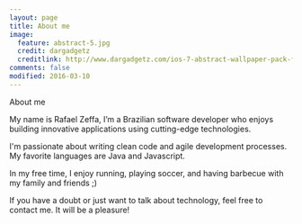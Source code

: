 ```yaml
---
layout: page
title: About me
image:
  feature: abstract-5.jpg
  credit: dargadgetz
  creditlink: http://www.dargadgetz.com/ios-7-abstract-wallpaper-pack-for-iphone-5-and-ipod-touch-retina/
comments: false
modified: 2016-03-10
---
```


About me

My name is Rafael Zeffa, I’m a Brazilian software developer who enjoys building innovative applications using cutting-edge technologies.

I'm passionate about writing clean code and agile development processes. My favorite languages are Java and Javascript.

In my free time, I enjoy running, playing soccer, and having barbecue with my family and friends ;)

If you have a doubt or just want to talk about technology, feel free to contact me. It will be a pleasure!


